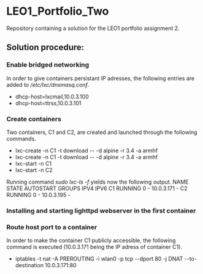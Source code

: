 # LEO1_Portfolio_Two
Repository containing a solution for the LEO1 portfolio assignment 2.


## Solution procedure:

### Enable bridged networking
In order to give containers persistant IP adresses, the following entries are added to */etc/lxc/dnsmasq.conf*.
* dhcp-host=lxcmail,10.0.3.100
* dhcp-host=ttrss,10.0.3.101

### Create containers
Two containers, C1 and C2, are created and launched through the following commands.
* lxc-create -n C1 -t download -- -d alpine -r 3.4 -a armhf
* lxc-create -n C1 -t download -- -d alpine -r 3.4 -a armhf
* lxc-start -n C1
* lxc-start -n C2

Running command *sudo lxc-ls -f* yields now the following output.
  NAME  STATE   AUTOSTART GROUPS  IPV4        IPV6
  C1    RUNNING 0         -       10.0.3.171  -
  C2    RUNNING 0         -       10.0.3.195  -
  

### Installing and starting lighttpd webserver in the first container






### Route host port to a container
In order to make the container C1 publicly accessible, the following command is executed (10.0.3.171 being the IP adress of container C1).
* iptables -t nat -A PREROUTING -i wlan0 -p tcp --dport 80 -j DNAT --to-destination 10.0.3.171:80


